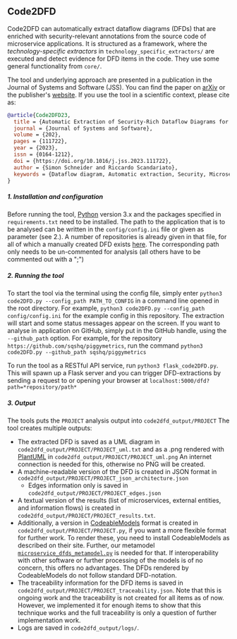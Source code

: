 ## Code2DFD

Code2DFD can automatically extract dataflow diagrams (DFDs) that are enriched with security-relevant annotations from the source code of microservice applications.
It is structured as a framework, where the *technology-specific extractors* in `technology_specific_extractors/` are executed and detect evidence for DFD items in the code.
They use some general functionality from `core/`.

The tool and underlying approach are presented in a publication in the Journal of Systems and Software (JSS).
You can find the paper on [arXiv](https://arxiv.org/abs/2304.12769) or the publisher's [website](https://www.sciencedirect.com/science/article/abs/pii/S0164121223001176).
If you use the tool in a scientific context, please cite as:

```bibtex
@article{Code2DFD23,
  title = {Automatic Extraction of Security-Rich Dataflow Diagrams for Microservice Applications written in Java},
  journal = {Journal of Systems and Software},
  volume = {202},
  pages = {111722},
  year = {2023},
  issn = {0164-1212},
  doi = {https://doi.org/10.1016/j.jss.2023.111722},
  author = {Simon Schneider and Riccardo Scandariato},
  keywords = {Dataflow diagram, Automatic extraction, Security, Microservices, Architecture reconstruction, Feature detection}
}
```


##### 1. Installation and configuration
Before running the tool, [Python](https://www.python.org/downloads/) version 3.x and the packages specified in `requirements.txt` need to be installed.
The path to the application that is to be analysed can be written in the `config/config.ini` file or given as parameter (see 2.).
A number of repositories is already given in that file, for all of which a manually created DFD exists [here](https://github.com/tuhh-softsec/microSecEnD).
The corresponding path only needs to be un-commented for analysis (all others have to be commented out with a ";")


##### 2. Running the tool
To start the tool via the terminal using the config file, simply enter `python3 code2DFD.py --config_path PATH_TO_CONFIG` in a command line opened in the root directory.
For example, `python3 code2DFD.py --config_path config/config.ini` for the example config in this repository.
The extraction will start and some status messages appear on the screen.
If you want to analyse in application on GitHub, simply put in the GitHub handle, using the `--github_path` option.
For example, for the repository `https://github.com/sqshq/piggymetrics`, run the command `python3 code2DFD.py --github_path sqshq/piggymetrics`

To run the tool as a RESTful API service, run `python3 flask_code2DFD.py`.
This will spawn up a Flask server and you can trigger DFD-extractions by sending a request to or opening your browser at `localhost:5000/dfd?path=*repository/path*`


##### 3. Output
The tools puts the `PROJECT` analysis output into `code2dfd_output/PROJECT`
The tool creates multiple outputs:
- The extracted DFD is saved as a UML diagram in `code2dfd_output/PROJECT/PROJECT_uml.txt`
and as a .png rendered with [PlantUML](https://plantuml.com) in `code2dfd_output/PROJECT/PROJECT_uml.png`
An internet connection is needed for this, otherwise no PNG will be created.
- A machine-readable version of the DFD is created in JSON format in `code2dfd_output/PROJECT/PROJECT_json_architecture.json`
  - Edges information only is saved in `code2dfd_output/PROJECT/PROJECT_edges.json`
- A textual version of the results (list of microservices, external entities, and information flows) is created in `code2dfd_output/PROJECT/PROJECT_results.txt`.
- Additionally, a version in [CodeableModels](https://github.com/uzdun/CodeableModels) format is created in `code2dfd_output/PROJECT/PROJECT.py`, if you want a more flexible format for further work.
To render these, you need to install CodeableModels as described on their site.
Further, our metamodel [`microservice_dfds_metamodel.py`](microservice_dfds_metamodel.py) is needed for that.
If interoperability with other software or further processing of the models is of no concern, this offers no advantages.
The DFDs rendered by CodeableModels do not follow standard DFD-notation.
- The traceability information for the DFD items is saved in `code2dfd_output/PROJECT/PROJECT_traceability.json`.
Note that this is ongoing work and the traceability is not created for all items as of now.
However, we implemented it for enough items to show that this technique works and the full traceability is only a question of further implementation work.
- Logs are saved in `code2dfd_output/logs/`.
